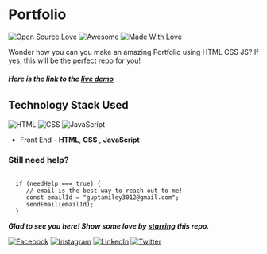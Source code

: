 # Portfolio
[![Open Source Love](https://badges.frapsoft.com/os/v2/open-source.svg?v=103)](https://github.com/pranjalgoyal)
[![Awesome](https://cdn.rawgit.com/sindresorhus/awesome/d7305f38d29fed78fa85652e3a63e154dd8e8829/media/badge.svg)](https://github.com/pranjalgoyal) [![Made With Love](https://img.shields.io/badge/Made%20With-Love-orange.svg)](https://github.com/pranjalgoyal)

Wonder how you can you make an amazing Portfolio using HTML CSS JS? If yes, this will be the perfect repo for you!

###### **Here is the link to the [live demo](https://pranjalgoyal.github.io/portfolio-pranjalgoyal/)**


## Technology Stack Used

![HTML](https://img.shields.io/badge/frontend-html-orange.svg?logo=html5&style=flat-square) 
![CSS](https://img.shields.io/badge/frontend-css-yellowgreen.svg?logo=css3&style=flat-square)
![JavaScript](https://img.shields.io/badge/frontend-javascript-blue.svg?logo=javascript&style=flat-square) 


- Front End - **HTML**, **CSS** , **JavaScript**

### Still need help?

```

  if (needHelp === true) {
     // email is the best way to reach out to me!
     const emailId = "guptamiley3012@gmail.com";
     sendEmail(emailId);
  }

```

***Glad to see you here! Show some love by [starring](https://github.com/pranjalgoyal/portfolio-pranjalgoyal/) this repo.***


[![Facebook](https://img.shields.io/static/v1.svg?label=follow&message=@pranjalgoyalaa&color=grey&logo=facebook&style=flat&logoColor=white&colorA=blue)](https://www.facebook.com/pranjalgoyalaa)  [![Instagram](https://img.shields.io/static/v1.svg?label=follow&message=@pranjalgoyalaa&color=grey&logo=instagram&style=flat&logoColor=white&colorA=blue)](https://www.instagram.com/pranjalgoyalaa/) [![LinkedIn](https://img.shields.io/static/v1.svg?label=connect&message=@pranjalgoyal&color=grey&logo=linkedin&style=flat&logoColor=white&colorA=blue)](https://www.linkedin.com/in/pranjalgoyal/) [![Twitter](https://img.shields.io/static/v1.svg?label=connect&message=@pranjalgoyalaa&color=grey&logo=twitter&style=flat&logoColor=white&colorA=blue)](https://twitter.com/pranjalgoyalaa)
